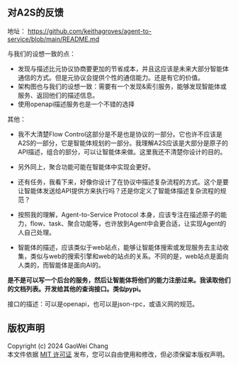 



## 对A2S的反馈

地址：
https://github.com/keithagroves/agent-to-service/blob/main/README.md


与我们的设想一致的点：
- 发现与描述比元协议协商要更加的节省成本，并且这应该是未来大部分智能体通信的方式。但是元协议会提供个性的通信能力。还是有它的价值。
- 架构图也与我们的设想一致：需要有一个发现&索引服务，能够发现智能体或服务、返回他们的描述信息。
- 使用openapi描述服务也是一个不错的选择


其他：
- 我不大清楚Flow Control这部分是不是也是协议的一部分。它也许不应该是A2S的一部分，它是智能体规划的一部分。我理解A2S应该是大部分是原子的API描述，组合的部分，可以让智能体来做。这里我还不清楚你设计的目的。
- 另外同上，聚合功能可能在智能体中实现会更好。
- 还有任务，我看下来，好像你设计了在协议中描述复杂流程的方式。这个是要让智能体发送给API提供方来执行吗？还是你定义了智能体描述复杂流程的规范？
- 按照我的理解，Agent-to-Service Protocol 本身，应该专注在描述原子的能力，flow、task、聚合功能等，也许放到Agent中会更合适，让实现Agent的人自己处理。


- 智能体的描述，应该类似于web站点，能够让智能体搜索或发现服务去主动收集，类似与web的搜索引擎和web的站点的关系。不同的是，web站点是面向人类的，而智能体是面向AI的。



**是不是可以写一个后台的服务，然后让智能体将他们的能力注册过来。我读取他们的文档列表。开发给其他的查询接口。类似pypi。**    



接口的描述：可以是openapi，也可以是json-rpc，或语义网的规范。


## 版权声明  
Copyright (c) 2024 GaoWei Chang  
本文件依据 [MIT 许可证](./LICENSE) 发布，您可以自由使用和修改，但必须保留本版权声明。  
